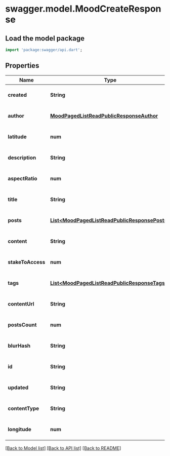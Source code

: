 # swagger.model.MoodCreateResponse

## Load the model package
```dart
import 'package:swagger/api.dart';
```

## Properties
Name | Type | Description | Notes
------------ | ------------- | ------------- | -------------
**created** | **String** |  | [optional] [default to null]
**author** | [**MoodPagedListReadPublicResponseAuthor**](MoodPagedListReadPublicResponseAuthor.md) |  | [optional] [default to null]
**latitude** | **num** |  | [optional] [default to null]
**description** | **String** |  | [optional] [default to null]
**aspectRatio** | **num** |  | [optional] [default to null]
**title** | **String** |  | [optional] [default to null]
**posts** | [**List&lt;MoodPagedListReadPublicResponsePosts&gt;**](MoodPagedListReadPublicResponsePosts.md) |  | [optional] [default to []]
**content** | **String** |  | [optional] [default to null]
**stakeToAccess** | **num** |  | [optional] [default to null]
**tags** | [**List&lt;MoodPagedListReadPublicResponseTags&gt;**](MoodPagedListReadPublicResponseTags.md) |  | [optional] [default to []]
**contentUrl** | **String** |  | [optional] [default to null]
**postsCount** | **num** |  | [optional] [default to null]
**blurHash** | **String** |  | [optional] [default to null]
**id** | **String** |  | [optional] [default to null]
**updated** | **String** |  | [optional] [default to null]
**contentType** | **String** |  | [optional] [default to null]
**longitude** | **num** |  | [optional] [default to null]

[[Back to Model list]](../README.md#documentation-for-models) [[Back to API list]](../README.md#documentation-for-api-endpoints) [[Back to README]](../README.md)


